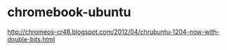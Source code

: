 # chromebook-ubuntu
http://chromeos-cr48.blogspot.com/2012/04/chrubuntu-1204-now-with-double-bits.html
